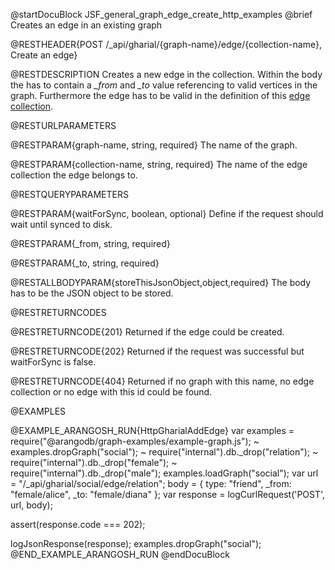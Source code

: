 
@startDocuBlock JSF_general_graph_edge_create_http_examples
@brief Creates an edge in an existing graph

@RESTHEADER{POST /_api/gharial/{graph-name}/edge/{collection-name}, Create an edge}

@RESTDESCRIPTION
Creates a new edge in the collection.
Within the body the has to contain a *_from* and *_to* value referencing to valid vertices in the graph.
Furthermore the edge has to be valid in the definition of this
[edge collection](../../Manual/Appendix/Glossary.html#edge-collection).

@RESTURLPARAMETERS

@RESTPARAM{graph-name, string, required}
The name of the graph.

@RESTPARAM{collection-name, string, required} 
The name of the edge collection the edge belongs to.

@RESTQUERYPARAMETERS

@RESTPARAM{waitForSync, boolean, optional}
Define if the request should wait until synced to disk.

@RESTPARAM{_from, string, required}

@RESTPARAM{_to, string, required}

@RESTALLBODYPARAM{storeThisJsonObject,object,required}
The body has to be the JSON object to be stored.

@RESTRETURNCODES

@RESTRETURNCODE{201}
Returned if the edge could be created.

@RESTRETURNCODE{202}
Returned if the request was successful but waitForSync is false.

@RESTRETURNCODE{404}
Returned if no graph with this name, no edge collection or no edge with this id could be found.

@EXAMPLES

@EXAMPLE_ARANGOSH_RUN{HttpGharialAddEdge}
  var examples = require("@arangodb/graph-examples/example-graph.js");
~ examples.dropGraph("social");
~ require("internal").db._drop("relation");
~ require("internal").db._drop("female");
~ require("internal").db._drop("male");
  examples.loadGraph("social");
  var url = "/_api/gharial/social/edge/relation";
  body = {
    type: "friend",
    _from: "female/alice",
    _to: "female/diana"
  };
  var response = logCurlRequest('POST', url, body);

  assert(response.code === 202);

  logJsonResponse(response);
  examples.dropGraph("social");
@END_EXAMPLE_ARANGOSH_RUN
@endDocuBlock

